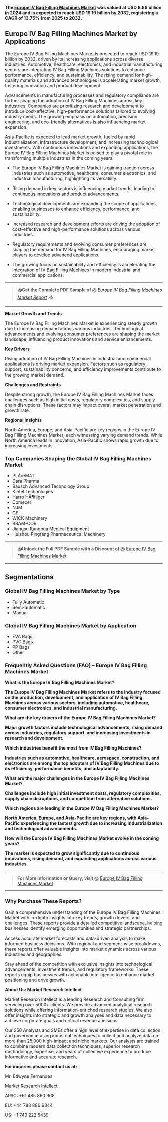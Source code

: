 <p><strong>The <a href="https://www.marketresearchintellect.com/download-sample/?rid=1055664&amp;utm_source=Pulse-April-Europe&amp;utm_medium=852">Europe IV Bag Filling Machines Market</a> was valued at USD 8.86 billion in 2024 and is expected to reach USD 19.19 billion by 2032, registering a CAGR of 13.75% from 2025 to 2032.</strong></p><h2>Europe IV Bag Filling Machines Market by Applications&nbsp;</h2><p><p>The Europe IV Bag Filling Machines Market is projected to reach USD 19.19 billion by 2032, driven by its increasing applications across diverse industries. Automotive, healthcare, electronics, and industrial manufacturing sectors are integrating IV Bag Filling Machines solutions to enhance performance, efficiency, and sustainability. The rising demand for high-quality materials and advanced technologies is accelerating market growth, fostering innovation and product development.</p><p>Advancements in manufacturing processes and regulatory compliance are further shaping the adoption of IV Bag Filling Machines across key industries. Companies are prioritizing research and development to introduce cost-effective, high-performance solutions tailored to evolving industry needs. The growing emphasis on automation, precision engineering, and eco-friendly alternatives is also influencing market expansion.</p><p>Asia-Pacific is expected to lead market growth, fueled by rapid industrialization, infrastructure development, and increasing technological investments. With continuous innovations and expanding applications, the Europe IV Bag Filling Machines Market is poised to play a pivotal role in transforming multiple industries in the coming years.</p></p><ul><li><p>The Europe IV Bag Filling Machines Market is gaining traction across industries such as automotive, healthcare, consumer electronics, and industrial manufacturing, highlighting its versatility.</p></li><li><p>Rising demand in key sectors is influencing market trends, leading to continuous innovations and product advancements.</p></li><li><p>Technological developments are expanding the scope of applications, enabling businesses to enhance efficiency, performance, and sustainability.</p></li><li><p>Increased research and development efforts are driving the adoption of cost-effective and high-performance solutions across various industries.</p></li><li><p>Regulatory requirements and evolving consumer preferences are shaping the demand for IV Bag Filling Machines, encouraging market players to develop advanced applications.</p></li><li><p>The growing focus on sustainability and efficiency is accelerating the integration of IV Bag Filling Machines in modern industrial and commercial applications.</p></li></ul><hr /><blockquote><p><strong><span class="font-[700]">📥Get the Complete PDF Sample of @ </span></strong><em><span class="font-[700]"><a href="https://www.marketresearchintellect.com/download-sample/?rid=1055664&amp;utm_source=Pulse-April-Europe&amp;utm_medium=852" target="_blank" data-tracking-control-name="article-ssr-frontend-pulse_little-text-block" data-tracking-will-navigate="" data-test-link="">Europe IV Bag Filling Machines Market Report</a>&nbsp;📥</span></em></p></blockquote><hr /><p class="" data-start="77" data-end="360"><strong data-start="77" data-end="105">Market Growth and Trends</strong></p><p class="" data-start="77" data-end="360">The Europe IV Bag Filling Machines Market is experiencing steady growth due to increasing demand across various industries. Technological advancements and evolving consumer preferences are shaping the market landscape, influencing product innovations and service enhancements.</p><p class="" data-start="362" data-end="606"><strong data-start="362" data-end="377">Key Drivers</strong></p><p class="" data-start="362" data-end="606">Rising adoption of IV Bag Filling Machines in industrial and commercial applications is driving market expansion. Factors such as regulatory support, sustainability concerns, and efficiency improvements contribute to the growing market demand.</p><p class="" data-start="608" data-end="849"><strong data-start="608" data-end="637">Challenges and Restraints</strong></p><p class="" data-start="608" data-end="849">Despite strong growth, the Europe IV Bag Filling Machines Market faces challenges such as high initial costs, regulatory complexities, and supply chain disruptions. These factors may impact overall market penetration and growth rate.</p><p class="" data-start="851" data-end="1095"><strong data-start="851" data-end="872">Regional Insights</strong></p><p class="" data-start="851" data-end="1095">North America, Europe, and Asia-Pacific are key regions in the Europe IV Bag Filling Machines Market, each witnessing varying demand trends. While North America leads in innovation, Asia-Pacific shows rapid growth due to increasing investments.</p><p><h3>Top Companies Shaping the Global IV Bag Filling Machines Market </h3><ul><li>PLÃœMAT</li><li>Dara Pharma</li><li>Bausch Advanced Technology Group</li><li>Kiefel Technologies</li><li>Harro HÃ¶fliger</li><li>Comecer</li><li>NJM</li><li>GF</li><li>WICK Machinery</li><li>BRAM-COR</li><li>Jiangsu Kanghua Medical Equipment</li><li>Huizhou Pingfang Pharmaceutical Machinery</li></ul></p><hr /><blockquote><p><strong>📥Unlock the Full PDF Sample with a Discount of @</strong> <a href="https://www.marketresearchintellect.com/ask-for-discount/?rid=1055664&amp;utm_source=Pulse-April-Europe&amp;utm_medium=852">Europe IV Bag Filling Machines Market</a></p></blockquote><hr /><p><h2>Segmentations</h2><h3>Global IV Bag Filling Machines Market by Type</h3><ul><li>Fully Automatic</li><li>Semi-automatic</li><li>Manual</li></ul><h3>Global IV Bag Filling Machines Market by Application</h3><ul><li>EVA Bags</li><li>PVC Bags</li><li>PP Bags</li><li>Other</li></ul></p><h3><strong>Frequently Asked Questions (FAQ) &ndash; Europe IV Bag Filling Machines Market</strong></h3><p><strong>What is the Europe IV Bag Filling Machines Market?</strong></p><p><strong>The Europe IV Bag Filling Machines Market refers to the industry focused on the production, development, and application of IV Bag Filling Machines across various sectors, including automotive, healthcare, consumer electronics, and industrial manufacturing.</strong></p><p><strong>What are the key drivers of the Europe IV Bag Filling Machines Market?</strong></p><p><strong>Major growth factors include technological advancements, rising demand across industries, regulatory support, and increasing investments in research and development.</strong></p><p><strong>Which industries benefit the most from IV Bag Filling Machines?</strong></p><p><strong>Industries such as automotive, healthcare, aerospace, construction, and electronics are among the top adopters of IV Bag Filling Machines due to its efficiency, performance benefits, and adaptability.</strong></p><p><strong>What are the major challenges in the Europe IV Bag Filling Machines Market?</strong></p><p><strong>Challenges include high initial investment costs, regulatory complexities, supply chain disruptions, and competition from alternative solutions.</strong></p><p><strong>Which regions are leading in the Europe IV Bag Filling Machines Market?</strong></p><p><strong>North America, Europe, and Asia-Pacific are key regions, with Asia-Pacific experiencing the fastest growth due to increasing industrialization and technological advancements.</strong></p><p><strong>How will the Europe IV Bag Filling Machines Market evolve in the coming years?</strong></p><p><strong>The market is expected to grow significantly due to continuous innovations, rising demand, and expanding applications across various industries.</strong></p><hr /><blockquote><p><span class="font-[700]"><strong>For More Information or Query, visit&nbsp;@</strong>&nbsp;</span><span class="font-[700]"><a href="https://www.marketresearchintellect.com/product/iv-bag-filling-machines-market/?utm_source=Linkedin&utm_medium=852" target="_blank" data-tracking-control-name="article-ssr-frontend-pulse_little-text-block" data-tracking-will-navigate="" data-test-link="">Europe IV Bag Filling Machines Market</a></span></p></blockquote><hr /><h3><strong data-start="0" data-end="31">Why Purchase These Reports?</strong></h3><p class="" data-start="35" data-end="297">Gain a comprehensive understanding of the Europe IV Bag Filling Machines Market with in-depth insights into key trends, growth drivers, and challenges. These reports provide a detailed competitive landscape, helping businesses identify emerging opportunities and strategic partnerships.</p><p class="" data-start="299" data-end="540">Access accurate market forecasts and data-driven analysis to make informed business decisions. With regional and segment-wise breakdowns, these reports offer valuable insights into market dynamics across various industries and geographies.</p><p class="" data-start="542" data-end="784">Stay ahead of the competition with exclusive insights into technological advancements, investment trends, and regulatory frameworks. These reports equip businesses with actionable intelligence to enhance market positioning and drive growth.</p><p><strong><span class="font-[700]">About Us: Market Research Intellect</span></strong></p><p><span class="">Market Research Intellect is a leading Research and Consulting firm servicing over 5000+ clients. We provide advanced analytical research solutions while offering information-enriched research studies.&nbsp;</span>We also offer insights into strategic and growth analyses and data necessary to achieve corporate goals and critical revenue Janisions.</p><p><span class="">Our 250 Analysts and SMEs offer a high level of expertise in data collection and governance using industrial techniques to collect and analyze data on more than 25,000 high-impact and niche markets. Our analysts are trained to combine modern data collection techniques, superior research methodology, expertise, and years of collective experience to produce informative and accurate research.</span></p><p><strong>For inquiries please contact us at:</strong></p><p>Mr. Edwyne Fernandes</p><p>Market Research Intellect</p><p>APAC: +61 485 860 968</p><p>EU: +44 788 886 6344</p><p>US: +1 743 222 5439</p>